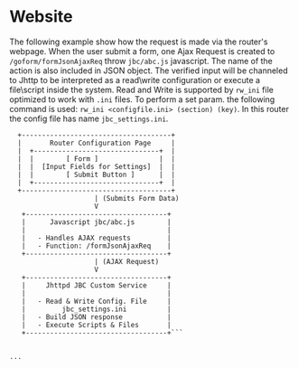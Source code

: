 # Website

The following example show how the request is made via the router's webpage. When the user submit a form, one Ajax Request is created to `/goform/formJsonAjaxReq` throw `jbc/abc.js` javascript. 
The name of the action is also included in JSON object. The verified input will be channeled to Jhttp to be interpreted as a read\write configuration or execute a file\script inside the system.
Read and Write is supported by `rw_ini` file optimized to work with `.ini` files. To perform a set param. the following command is used: `rw_ini <configfile.ini> (section) (key)`.
In this router the config file has name `jbc_settings.ini`.

```
  +-------------------------------------+  
  |       Router Configuration Page     |  
  |  +-------------------------------+  |
  |  |        [ Form ]               |  |
  |  |  [Input Fields for Settings]  |  | 
  |  |        [ Submit Button ]      |  |    
  |  +-------------------------------+  |      
  +-------------------------------------+
                     | (Submits Form Data)
                     V
   +-----------------------------------+
   |      Javascript jbc/abc.js        |
   |                                   |
   |   - Handles AJAX requests         |
   |   - Function: /formJsonAjaxReq    |
   +-----------------------------------+
                     | (AJAX Request)
                     V
   +-----------------------------------+
   |     Jhttpd JBC Custom Service     |
   |                                   |
   |   - Read & Write Config. File     |
   |         jbc_settings.ini          |
   |   - Build JSON response           |
   |   - Execute Scripts & Files       |
   +-----------------------------------+```


...
